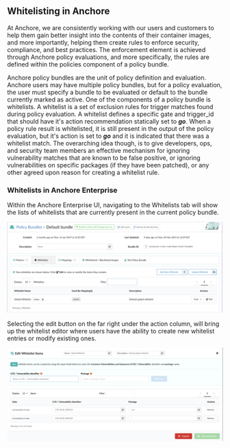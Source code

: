 ## Whitelisting in Anchore

At Anchore, we are consistently working with our users and customers to help them gain better insight into the contents of their container images, and more importantly, helping them create rules to enforce security, compliance, and best practices. The enforcement element is achieved through Anchore policy evaluations, and more specifically, the rules are defined within the policies component of a policy bundle. 

Anchore policy bundles are the unit of policy definition and evaluation. Anchore users may have multiple policy bundles, but for a policy evaluation, the user must specify a bundle to be evaluated or default to the bundle currently marked as active. One of the components of a policy bundle is whitelists. A whitelist is a set of exclusion rules for trigger matches found during policy evaluation. A whitelist defines a specific gate and trigger_id that should have it's action recommendation statically set to **_go_**. When a policy rule result is whitelisted, it is still present in the output of the policy evaluation, but it's action is set to **_go_** and it is indicated that there was a whitelist match. The overarching idea though, is to give developers, ops, and security team members an effective mechanism for ignoring vulnerability matches that are known to be false positive, or ignoring vulnerabilities on specific packages (if they have been patched), or any other agreed upon reason for creating a whitelist rule. 

### Whitelists in Anchore Enterprise

Within the Anchore Enterprise UI, navigating to the Whitelists tab will show the lists of whitelists that are currently present in the current policy bundle. 

![alt text](images/whitelist-tab.png)

Selecting the edit button on the far right under the action column, will bring up the whitelist editor where users have the ability to create new whitelist entries or modify existing ones. 

![alt text](images/whitelist-items.png)

